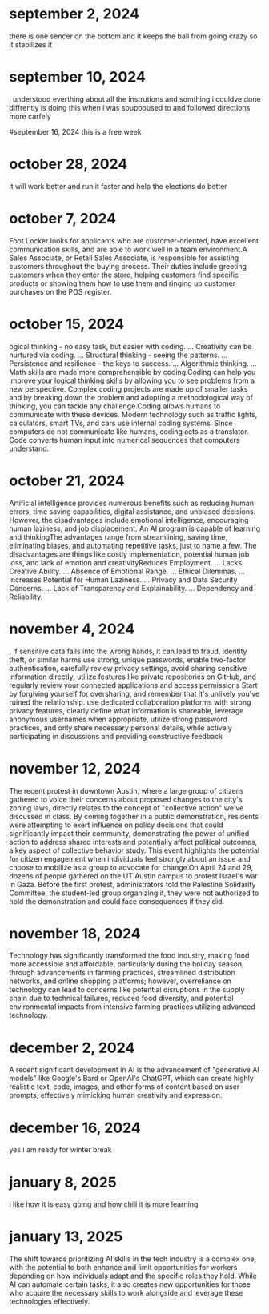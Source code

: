 # september 2, 2024 
there is one sencer on the bottom and it keeps the ball from going crazy so it stabilizes it 

# september 10, 2024 
i understood everthing about all the instrutions and somthing i couldve done diffrently is doing this when i was souppoused to and followed directions more carfely 

#september 16, 2024
this is a free week
# october 28, 2024
it will work better and run it faster and help the elections do better 
# october 7, 2024
Foot Locker looks for applicants who are customer-oriented, have excellent communication skills, and are able to work well in a team environment.A Sales Associate, or Retail Sales Associate, is responsible for assisting customers throughout the buying process. Their duties include greeting customers when they enter the store, helping customers find specific products or showing them how to use them and ringing up customer purchases on the POS register.
# october 15, 2024 
ogical thinking - no easy task, but easier with coding. ...
Creativity can be nurtured via coding. ...
Structural thinking - seeing the patterns. ...
Persistence and resilience - the keys to success. ...
Algorithmic thinking. ...
Math skills are made more comprehensible by coding.Coding can help you improve your logical thinking skills by allowing you to see problems from a new perspective. Complex coding projects are made up of smaller tasks and by breaking down the problem and adopting a methodological way of thinking, you can tackle any challenge.Coding allows humans to communicate with these devices. Modern technology such as traffic lights, calculators, smart TVs, and cars use internal coding systems. Since computers do not communicate like humans, coding acts as a translator. Code converts human input into numerical sequences that computers understand.

# october 21, 2024 
Artificial intelligence provides numerous benefits such as reducing human errors, time saving capabilities, digital assistance, and unbiased decisions. However, the disadvantages include emotional intelligence, encouraging human laziness, and job displacement. An AI program is capable of learning and thinkingThe advantages range from streamlining, saving time, eliminating biases, and automating repetitive tasks, just to name a few. The disadvantages are things like costly implementation, potential human job loss, and lack of emotion and creativityReduces Employment. ...
Lacks Creative Ability. ...
Absence of Emotional Range. ...
Ethical Dilemmas. ...
Increases Potential for Human Laziness. ...
Privacy and Data Security Concerns. ...
Lack of Transparency and Explainability. ...
Dependency and Reliability.
# november 4, 2024
, if sensitive data falls into the wrong hands, it can lead to fraud, identity theft, or similar harms
use strong, unique passwords, enable two-factor authentication, carefully review privacy settings, avoid sharing sensitive information directly, utilize features like private repositories on GitHub, and regularly review your connected applications and access permissions
Start by forgiving yourself for oversharing, and remember that it's unlikely you've ruined the relationship. 
use dedicated collaboration platforms with strong privacy features, clearly define what information is shareable, leverage anonymous usernames when appropriate, utilize strong password practices, and only share necessary personal details, while actively participating in discussions and providing constructive feedback
# november 12, 2024 
The recent protest in downtown Austin, where a large group of citizens gathered to voice their concerns about proposed changes to the city's zoning laws, directly relates to the concept of "collective action" we've discussed in class. By coming together in a public demonstration, residents were attempting to exert influence on policy decisions that could significantly impact their community, demonstrating the power of unified action to address shared interests and potentially affect political outcomes, a key aspect of collective behavior study. This event highlights the potential for citizen engagement when individuals feel strongly about an issue and choose to mobilize as a group to advocate for change.On April 24 and 29, dozens of people gathered on the UT Austin campus to protest Israel's war in Gaza. Before the first protest, administrators told the Palestine Solidarity Committee, the student-led group organizing it, they were not authorized to hold the demonstration and could face consequences if they did.
# november 18, 2024
Technology has significantly transformed the food industry, making food more accessible and affordable, particularly during the holiday season, through advancements in farming practices, streamlined distribution networks, and online shopping platforms; however, overreliance on technology can lead to concerns like potential disruptions in the supply chain due to technical failures, reduced food diversity, and potential environmental impacts from intensive farming practices utilizing advanced technology.
# december 2, 2024 
A recent significant development in AI is the advancement of "generative AI models" like Google's Bard or OpenAI's ChatGPT, which can create highly realistic text, code, images, and other forms of content based on user prompts, effectively mimicking human creativity and expression. 
# december 16, 2024
yes i am ready for winter break
# january 8, 2025 
i like how it is easy going and how chill it is more learning 
# january 13, 2025 

The shift towards prioritizing AI skills in the tech industry is a complex one, with the potential to both enhance and limit opportunities for workers depending on how individuals adapt and the specific roles they hold. While AI can automate certain tasks, it also creates new opportunities for those who acquire the necessary skills to work alongside and leverage these technologies effectively. 
